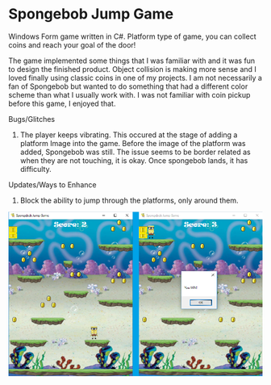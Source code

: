 # Spongebob Jump Game

Windows Form game written in C#. Platform type of game, you can collect coins and reach your goal of the door!

The game implemented some things that I was familiar with and it was fun to design the finished product. Object collision is making more 
sense and I loved finally using classic coins in one of my projects. I am not necessarily a fan of Spongebob but wanted to do something that
had a different color scheme than what I usually work with. I was not familiar with coin pickup before this game, I enjoyed that.

Bugs/Glitches
1) The player keeps vibrating. This occured at the stage of adding a platform Image into the game. Before the image of the platform was 
added, Spongebob was still. The issue seems to be border related as when they are not touching, it is okay. Once spongebob lands, it has 
difficulty.

Updates/Ways to Enhance
1) Block the ability to jump through the platforms, only around them.

![alt text](https://github.com/abelberhane/SpongebobJumpGame/blob/master/Images/FinalSH.png?raw=true)
